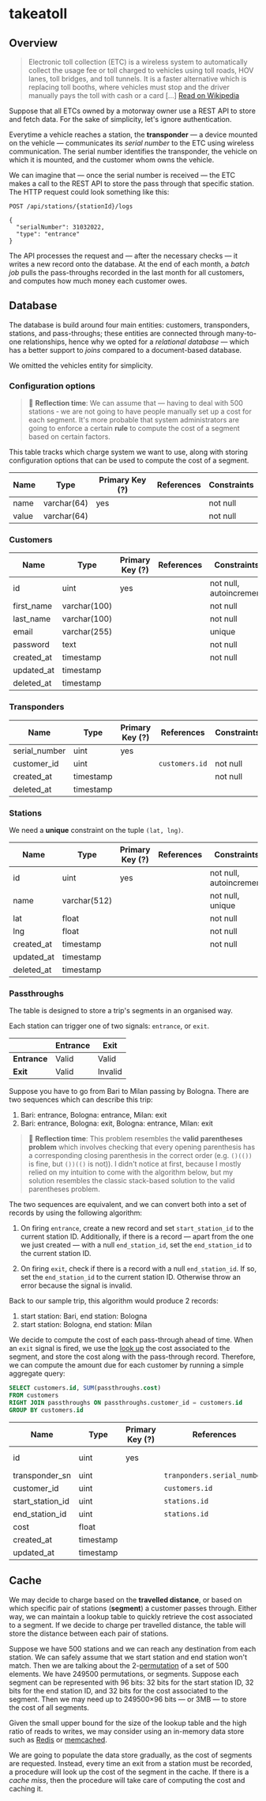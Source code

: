 # takeatoll

## Overview

> Electronic toll collection (ETC) is a wireless system to automatically collect the usage fee or toll charged to vehicles using toll roads, HOV lanes, toll bridges, and toll tunnels. It is a faster alternative which is replacing toll booths, where vehicles must stop and the driver manually pays the toll with cash or a card [...] [Read on Wikipedia](https://en.wikipedia.org/wiki/Electronic_toll_collection)

Suppose that all ETCs owned by a motorway owner use a REST API to store and fetch data. For the sake of simplicity, let's ignore authentication.

Everytime a vehicle reaches a station, the **transponder** &mdash; a device mounted on the vehicle &mdash; communicates its *serial number* to the ETC using wireless communication. The serial number identifies the transponder, the vehicle on which it is mounted, and the customer whom owns the vehicle.

We can imagine that &mdash; once the serial number is received &mdash; the ETC makes a call to the REST API to store the pass through that specific station. The HTTP request could look something like this:

```
POST /api/stations/{stationId}/logs

{
  "serialNumber": 31032022,
  "type": "entrance"
}
```

The API processes the request and &mdash; after the necessary checks &mdash; it writes a new record onto the database. At the end of each month, a *batch job* pulls the pass-throughs recorded in the last month for all customers, and computes how much money each customer owes.

## Database

The database is build around four main entities: customers, transponders, stations, and pass-throughs; these entities are connected through many-to-one relationships, hence why we opted for a *relational database* &mdash; which has a better support to *joins* compared to a document-based database.

We omitted the vehicles entity for simplicity.

### Configuration options

> 🤔 <b>Reflection time</b>: We can assume that &mdash; having to deal with 500 stations &dash; we are not going to have people manually set up a cost for each segment. It's more probable that system administrators are going to enforce a certain **rule** to compute the cost of a segment based on certain factors.

This table tracks which charge system we want to use, along with storing configuration options that can be used to compute the cost of a segment.

| Name  | Type        | Primary Key (?) | References | Constraints |
|-------|-------------|-----------------|------------|-------------|
| name  | varchar(64) | yes             |            | not null    |
| value | varchar(64) |                 |            | not null    |

### Customers

| Name       | Type         | Primary Key (?) | References | Constraints             |
|------------|--------------|-----------------|------------|-------------------------|
| id         | uint         | yes             |            | not null, autoincrement |
| first_name | varchar(100) |                 |            | not null                |
| last_name  | varchar(100) |                 |            | not null                |
| email      | varchar(255) |                 |            | unique                  |
| password   | text         |                 |            | not null                |
| created_at | timestamp    |                 |            | not null                |
| updated_at | timestamp    |                 |            |                         |
| deleted_at | timestamp    |                 |            |                         |

### Transponders

| Name          | Type      | Primary Key (?) | References     | Constraints |
|---------------|-----------|-----------------|----------------|-------------|
| serial_number | uint      | yes             |                |             |
| customer_id   | uint      |                 | `customers.id` | not null    |
| created_at    | timestamp |                 |                | not null    |
| deleted_at    | timestamp |                 |                |             |

### Stations

We need a **unique** constraint on the tuple `(lat, lng)`.

| Name       | Type         | Primary Key (?) | References | Constraints             |
|------------|--------------|-----------------|------------|-------------------------|
| id         | uint         | yes             |            | not null, autoincrement |
| name       | varchar(512) |                 |            | not null, unique        |
| lat        | float        |                 |            | not null                |
| lng        | float        |                 |            | not null                |
| created_at | timestamp    |                 |            | not null                |
| updated_at | timestamp    |                 |            |                         |
| deleted_at | timestamp    |                 |            |                         |

### Passthroughs

The table is designed to store a trip's segments in an organised way.

Each station can trigger one of two signals: `entrance`, or `exit`.

|              | Entrance | Exit    |
|--------------|----------|---------|
| **Entrance** | Valid    | Valid   |
| **Exit**     | Valid    | Invalid |

Suppose you have to go from Bari to Milan passing by Bologna. There are two sequences which can describe this trip:

1. Bari: entrance, Bologna: entrance, Milan: exit
2. Bari: entrance, Bologna: exit, Bologna: entrance, Milan: exit

> 🤔 <b>Reflection time</b>: This problem resembles the **valid parentheses problem** which involves checking that every opening parenthesis has a corresponding closing parenthesis in the correct order (e.g. `()(())` is fine, but `())(()` is not)). I didn't notice at first, because I mostly relied on my intuition to come with the algorithm below, but my solution resembles the classic stack-based solution to the valid parentheses problem.

The two sequences are equivalent, and we can convert both into a set of records by using the following algorithm:

1. On firing `entrance`, create a new record and set `start_station_id` to the current station ID. Additionally, if there is a record &mdash; apart from the one we just created &mdash; with a null `end_station_id`, set the `end_station_id` to the current station ID.

2. On firing `exit`, check if there is a record with a null `end_station_id`. If so, set the `end_station_id` to the current station ID. Otherwise throw an error because the signal is invalid.

Back to our sample trip, this algorithm would produce 2 records:

1. start station: Bari, end station: Bologna
2. start station: Bologna, end station: Milan

We decide to compute the cost of each pass-through ahead of time. When an `exit` signal is fired, we use the [look up](#cache) the cost associated to the segment, and store the cost along with the pass-through record. Therefore, we can compute the amount due for each customer by running a simple aggregate query:

```sql
SELECT customers.id, SUM(passthroughs.cost)
FROM customers
RIGHT JOIN passthroughs ON passthroughs.customer_id = customers.id
GROUP BY customers.id
```

| Name             | Type      | Primary Key (?) | References                  | Constraints             |
|------------------|-----------|-----------------|-----------------------------|-------------------------|
| id               | uint      | yes             |                             | not null, autoincrement |
| transponder_sn   | uint      |                 | `tranponders.serial_number` | not null                |
| customer_id      | uint      |                 | `customers.id`              | not null                |
| start_station_id | uint      |                 | `stations.id`               | not null                |
| end_station_id   | uint      |                 | `stations.id`               | nullable                |
| cost             | float     |                 |                             | nullable                |
| created_at       | timestamp |                 |                             | not null                |
| updated_at       | timestamp |                 |                             |                         |

## Cache

We may decide to charge based on the **travelled distance**, or based on which specific pair of stations (**segment**) a customer passes through. Either way, we can maintain a lookup table to quickly retrieve the cost associated to a segment. If we decide to charge per travelled distance, the table will store the distance between each pair of stations.

Suppose we have 500 stations and we can reach any destination from each station. We can safely assume that we start station and end station won't match. Then we are talking about the 2-[permutation](https://www.probabilitycourse.com/chapter2/2_1_2_ordered_without_replacement.php) of a set of 500 elements. We have 249500 permutations, or segments. Suppose each segment can be represented with 96 bits: 32 bits for the start station ID, 32 bits for the end station ID, and 32 bits for the cost associated to the segment. Then we may need up to 249500&times;96 bits &mdash; or 3MB &mdash; to store the cost of all segments.

Given the small upper bound for the size of the lookup table and the high ratio of reads to writes, we may consider using an in-memory data store such as [Redis](https://redis.io/) or [memcached](https://memcached.org/).

We are going to populate the data store gradually, as the cost of segments are requested. Instead, every time an exit from a station must be recorded, a procedure will look up the cost of the segment in the cache. If there is a *cache miss*, then the procedure will take care of computing the cost and caching it.
